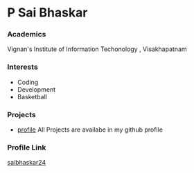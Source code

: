 # P Sai Bhaskar

### Academics

Vignan's Institute of Information Techonology , Visakhapatnam

### Interests

- Coding
- Development
- Basketball

### Projects

- [profile](https://github.com/saibhaskar24) All Projects are availabe in my github profile

### Profile Link

[saibhaskar24](https://github.com/saibhaskar24)
